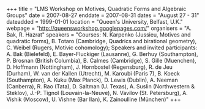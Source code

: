 +++
title = "LMS Workshop on Motives, Quadratic Forms and Algebraic Groups"
date = 2007-08-27
enddate = 2007-08-31
dates = "August 27 - 31"
dateadded = 1999-01-01
location = "Queen's University, Belfast, U.K."
webpage = "http://queensworkshop.googlepages.com/"
organisers = "A. Bak, R. Hazrat"
speakers = "Courses: N. Karpenko (Jussieu, Motives and quadratic forms), B. Totaro (Cambridge, Quadrics and birational geometry), C. Weibel (Rugers, Motivic cohomology); Speakers and invited participants: A. Bak (Bielefeld), E. Bayer-Fluckiger (Lausanne), G. Berhuy (Southampton), P. Brosnan (British Columbia), B. Calmes (Cambridge), S. Gille (Muenchen), D. Hoffmann (Nottingham), J. Hornbostel (Regensburg), R. de Jeu (Durham), W. van der Kallen (Utrecht), M. Karoubi (Paris 7), B. Koeck (Southampton), A. Kuku (Max Planck), D. Lewis (Dublin), A. Neeman (Canberra), R. Rao (Tata), D. Saltman (U. Texas), A. Suslin (Northwestern & Steklov), J.-P. Tignol (Louvain-la-Neuve), N. Vavilov (St. Petersburg), A. Vishik (Moscow), U. Vishne (Bar Ilan), K. Zainoulline (München)"
+++
